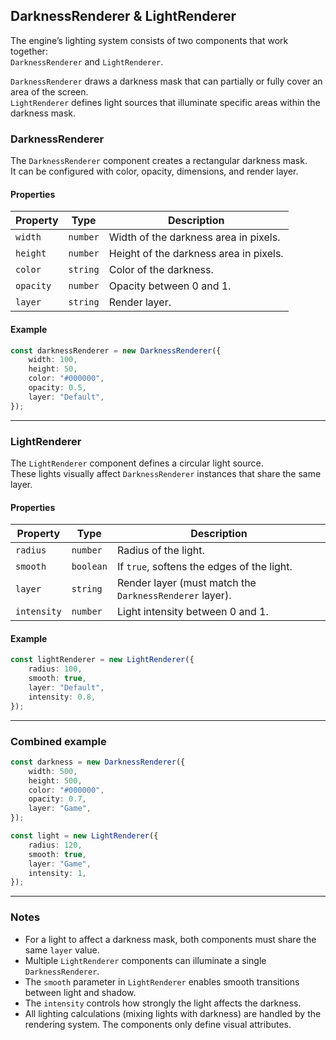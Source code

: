 ## DarknessRenderer & LightRenderer

The engine’s lighting system consists of two components that work together:  
`DarknessRenderer` and `LightRenderer`.

`DarknessRenderer` draws a darkness mask that can partially or fully cover an area of the screen.  
`LightRenderer` defines light sources that illuminate specific areas within the darkness mask.

### DarknessRenderer

The `DarknessRenderer` component creates a rectangular darkness mask.  
It can be configured with color, opacity, dimensions, and render layer.

#### Properties

| Property  | Type     | Description                            |
| --------- | -------- | -------------------------------------- |
| `width`   | `number` | Width of the darkness area in pixels.  |
| `height`  | `number` | Height of the darkness area in pixels. |
| `color`   | `string` | Color of the darkness.                 |
| `opacity` | `number` | Opacity between 0 and 1.               |
| `layer`   | `string` | Render layer.                          |

#### Example

```typescript
const darknessRenderer = new DarknessRenderer({
    width: 100,
    height: 50,
    color: "#000000",
    opacity: 0.5,
    layer: "Default",
});
```

---

### LightRenderer

The `LightRenderer` component defines a circular light source.  
These lights visually affect `DarknessRenderer` instances that share the same layer.

#### Properties

| Property    | Type      | Description                                             |
| ----------- | --------- | ------------------------------------------------------- |
| `radius`    | `number`  | Radius of the light.                                    |
| `smooth`    | `boolean` | If `true`, softens the edges of the light.              |
| `layer`     | `string`  | Render layer (must match the `DarknessRenderer` layer). |
| `intensity` | `number`  | Light intensity between 0 and 1.                        |

#### Example

```typescript
const lightRenderer = new LightRenderer({
    radius: 100,
    smooth: true,
    layer: "Default",
    intensity: 0.8,
});
```

---

### Combined example

```typescript
const darkness = new DarknessRenderer({
    width: 500,
    height: 500,
    color: "#000000",
    opacity: 0.7,
    layer: "Game",
});

const light = new LightRenderer({
    radius: 120,
    smooth: true,
    layer: "Game",
    intensity: 1,
});
```

---

### Notes

-   For a light to affect a darkness mask, both components must share the same `layer` value.
-   Multiple `LightRenderer` components can illuminate a single `DarknessRenderer`.
-   The `smooth` parameter in `LightRenderer` enables smooth transitions between light and shadow.
-   The `intensity` controls how strongly the light affects the darkness.
-   All lighting calculations (mixing lights with darkness) are handled by the rendering system. The components only define visual attributes.
